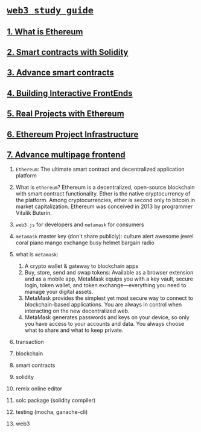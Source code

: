# [`web3 study guide`](https://docs.google.com/document/d/1wPUHKtZV960Lua1wJW3NlfJcBv1HT8o190E228WJmiU/edit?usp=sharing)

## [1. What is Ethereum](https://github.com/FahimMontasir/microservices_n_web3/tree/master/web3/docs/1.what-is-ethereum/what-is-ethereum.md)

## [2. Smart contracts with Solidity ](https://github.com/FahimMontasir/microservices_n_web3/tree/master/web3/docs/2.smart-contracts-with-sol/sc-with-sol.md)

## [3. Advance smart contracts ](https://github.com/FahimMontasir/microservices_n_web3/tree/master/web3/docs/3.advance_smart_contracts/advance_smart_contracts.md)

## [4. Building Interactive FrontEnds ](https://github.com/FahimMontasir/microservices_n_web3/tree/master/web3/docs/4.Building_Interactive_FrontEnds/4.Building_Interactive_FrontEnds.md)

## [5. Real Projects with Ethereum ](https://github.com/FahimMontasir/microservices_n_web3/tree/master/web3/docs/5.Real_Projects_with_Ethereum/5.Real_Projects_with_Ethereum.md)

## [6. Ethereum Project Infrastructure ](https://github.com/FahimMontasir/microservices_n_web3/tree/master/web3/docs/6.Ethereum_Project_Infrastructure/6.Ethereum_Project_Infrastructure.md)

## [7. Advance multipage frontend ](https://github.com/FahimMontasir/microservices_n_web3/tree/master/web3/docs/7.advance_multipage_frontend/7.advance_multipage_frontend.md)

1. `Ethereum`:
   The ultimate smart contract and decentralized application platform
2. What is `ethereum`? Ethereum is a decentralized, open-source blockchain with
   smart contract functionality.
   Ether is the native cryptocurrency of the platform. Among cryptocurrencies,
   ether is second only to bitcoin in market capitalization.
   Ethereum was conceived in 2013 by programmer Vitalik Buterin.

3. `web3.js` for developers and `metamask` for consumers
4. `metamask` master key (don't share publicly): culture alert awesome jewel coral piano mango exchange busy helmet bargain radio
5. what is `metamask`:

   1. A crypto wallet & gateway to blockchain apps
   2. Buy, store, send and swap tokens: Available as a browser extension
      and as a mobile app, MetaMask equips you with a key vault, secure login,
      token wallet, and token exchange—everything you need to manage your digital assets.
   3. MetaMask provides the simplest yet most secure way to connect to blockchain-based
      applications. You are always in control when interacting on the
      new decentralized web.
   4. MetaMask generates passwords and keys on your device, so only you have access to
      your accounts and data. You always choose what to share and what to keep private.

6. transaction
7. blockchain
8. smart contracts
9. solidity
10. remix online editor
11. solc package (solidity compiler)
12. testing (mocha, ganache-cli)
13. web3
